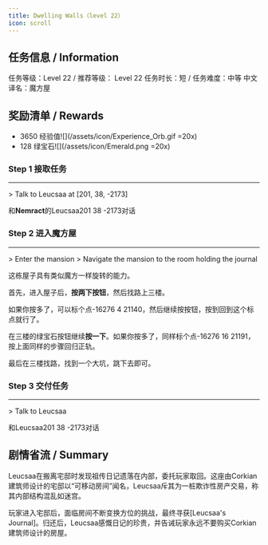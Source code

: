 ```yaml
---
title: Dwelling Walls（level 22）
icon: scroll
---
```


## 任务信息 / Information
任务等级：Level 22 / 推荐等级： Level 22
任务时长：短 / 任务难度：中等
中文译名：魔方屋


## 奖励清单 / Rewards

+ 3650 经验值![](/assets/icon/Experience_Orb.gif =20x) 
+ 128 绿宝石![](/assets/icon/Emerald.png =20x)

### Step 1 接取任务
---
\> Talk to Leucsaa at [201, 38, -2173]

和**Nemract**的<NPC>Leucsaa</NPC><CC>201 38 -2173</CC>对话

### Step 2 进入魔方屋
---
\> Enter the mansion
\> Navigate the mansion to the room holding the journal

这栋屋子具有类似魔方一样旋转的能力。

首先，进入屋子后，**按两下按钮**，然后找路上三楼。

如果你按多了，可以标个点<CC>-16276 4 21140</CC>，然后继续按按钮，按到回到这个标点就行了。

在三楼的绿宝石按钮继续**按一下**。如果你按多了，同样标个点<CC>-16276 16 21191</CC>，按上面同样的步骤回归正轨。

最后在三楼找路，找到一个大坑，跳下去即可。



### Step 3 交付任务
---
\> Talk to Leucsaa

和<NPC>Leucsaa</NPC><CC>201 38 -2173</CC>对话

## 剧情省流 / Summary

Leucsaa在搬离宅邸时发现祖传日记遗落在内部，委托玩家取回。这座由Corkian建筑师设计的宅邸以“可移动房间”闻名，Leucsaa斥其为一桩欺诈性房产交易，称其内部结构混乱如迷宫。

玩家进入宅邸后，面临房间不断变换方位的挑战，最终寻获[Leucsaa's Journal]。归还后，Leucsaa感慨日记的珍贵，并告诫玩家永远不要购买Corkian建筑师设计的房屋。


